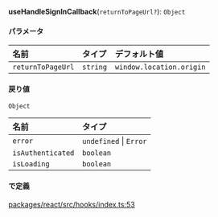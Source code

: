 **useHandleSignInCallback**(`returnToPageUrl?`): `Object`

#### パラメータ

| 名前             | タイプ   | デフォルト値            |
| :---------------- | :------- | :----------------------- |
| `returnToPageUrl` | `string` | `window.location.origin` |

#### 戻り値

`Object`

| 名前             | タイプ                 |
| :---------------- | :--------------------- |
| `error`           | `undefined` \| `Error` |
| `isAuthenticated` | `boolean`              |
| `isLoading`       | `boolean`              |

#### で定義

[packages/react/src/hooks/index.ts:53](https://github.com/logto-io/js/blob/5254dee/packages/react/src/hooks/index.ts#L53)